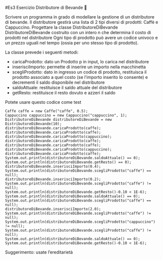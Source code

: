 #Es3
Esercizio Distributore di Bevande 🛵

Scrivere un programma in grado di modellare la gestione di un distributore di bevande. Il distributore gestirà una lista di 2 tipi diversi di prodotti: Caffè e Cappuccino.
Progettare la classe DistributoreDiBevande DistributoreDiBevande costruito con un intero n che determina il costo di prodotti nel distributore
Ogni tipo di prodotto può avere un codice univoco e un prezzo uguali nel tempo (ossia per uno stesso tipo di prodotto).

La classe prevede i seguenti metodi:

- caricaProdotto: dato un Prodotto p in input, lo carica nel distributore
- inserisciImporto: permette di inserire un importo nella macchinetta
- scegliProdotto: dato in ingresso un codice di prodotto, restituisca il prodotto associato a quel costo (se l’importo inserito lo consente) e decrementi il saldo disponibile nel distributore
- saldoAttuale: restituisce il saldo attuale del distributore
- getResto: restituisce il resto dovuto e azzeri il saldo


Potete usare questo codice come test

```
Caffe caffe = new Caffe("caffe", 0.5);
Cappuccino cappuccino = new Cappuccino("cappuccino", 1);
DistributoreDiBevande distributoreDiBevande = new DistributoreDiBevande(10);
distributoreDiBevande.caricaProdotto(caffe);
distributoreDiBevande.caricaProdotto(caffe);
distributoreDiBevande.caricaProdotto(cappuccino);
distributoreDiBevande.caricaProdotto(caffe);
distributoreDiBevande.caricaProdotto(caffe);
distributoreDiBevande.caricaProdotto(cappuccino);
distributoreDiBevande.caricaProdotto(caffe);
System.out.println(distributoreDiBevande.saldoAttuale() == 0);
System.out.println(distributoreDiBevande.getResto() == 0);
distributoreDiBevande.inserisciImporto(0.4);
System.out.println(distributoreDiBevande.scegliProdotto("caffe") == null);
distributoreDiBevande.inserisciImporto(0.2);
System.out.println(distributoreDiBevande.scegliProdotto("caffe") != null);
System.out.println(distributoreDiBevande.getResto()-0.10 < 1E-6);
System.out.println(distributoreDiBevande.saldoAttuale() == 0);
System.out.println(distributoreDiBevande.scegliProdotto("caffe") == null);
distributoreDiBevande.inserisciImporto(2.0);
System.out.println(distributoreDiBevande.scegliProdotto("caffe") != null);
System.out.println(distributoreDiBevande.scegliProdotto("cappuccino") != null);
System.out.println(distributoreDiBevande.scegliProdotto("caffe") != null);
System.out.println(distributoreDiBevande.saldoAttuale() == 0);
System.out.println(distributoreDiBevande.getResto()-0.10 < 1E-6);
```

Suggerimento: usate l’ereditarietà

